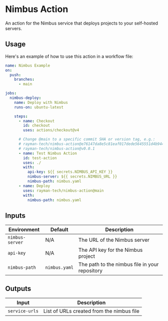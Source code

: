 # Nimbus Action

An action for the Nimbus service that deploys projects to your self-hosted servers.

## Usage

Here's an example of how to use this action in a workflow file:

```yaml
name: Nimbus Example
on:
  push:
    branches:
      - main

jobs:
  nimbus-deploy:
    name: Deploy with Nimbus
    runs-on: ubuntu-latest

    steps:
      - name: Checkout
        id: checkout
        uses: actions/checkout@v4

      # Change @main to a specific commit SHA or version tag, e.g.:
      # rayman-tech/nimbus-action@e76147da8e5c81eaf017dede5645551d4b94427b
      # rayman-tech/nimbus-action@v0.0.1
      - name: Test Nimbus Action
        id: test-action
        uses: ./
        with:
          api-key: ${{ secrets.NIMBUS_API_KEY }}
          nimbus-server: ${{ secrets.NIMBUS_URL }}
          nimbus-path: nimbus.yaml
      - name: Deploy
        uses: rayman-tech/nimbus-action@main
        with:
          nimbus-path: nimbus.yaml
```

## Inputs

| Environment       | Default       | Description                                    |
| ----------------- | ------------- | ---------------------------------------------- |
| `nimbus-server`   |     N/A       | The URL of the Nimbus server                   |
| `api-key`         |     N/A       | The API key for the Nimbus project             |
| `nimbus-path`     | `nimbus.yaml` | The path to the nimbus file in your repository |

## Outputs

| Input          | Description                                |
| -------------- | ------------------------------------------ |
| `service-urls` | List of URLs created from the nimbus file |
